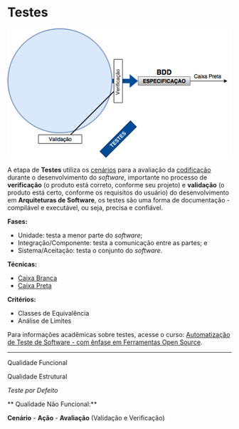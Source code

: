 # Testes

![](../images/testes.png)

A etapa de **Testes** utiliza os [cenários](../arquitetura/cenario.md) para a avaliação da [codificação](../codigo/README.md) durante o desenvolvimento do _software_, importante no processo de **verificação** (o produto está correto, conforme seu projeto) e **validação** (o produto está certo, conforme os requisitos do usuário) do desenvolvimento em **Arquiteturas de Software**, os testes são uma forma de documentação - compilável e executável, ou seja, precisa e confiável.

**Fases:**

* Unidade: testa a menor parte do _software_;
* Integração/Componente: testa a comunicação entre as partes; e
* Sistema/Aceitação: testa o conjunto do _software_.

**Técnicas:**

* [Caixa Branca](caixa-branca.md)
* [Caixa Preta](caixa-preta.md)

**Critérios:**

* Classes de Equivalência
* Análise de Limites

Para informações acadêmicas sobre testes, acesse o curso: [Automatização de Teste de Software - com ênfase em Ferramentas Open Source](http://napsol.icmc.usp.br/ats).

---

Qualidade Funcional

Qualidade Estrutural

_Teste por Defeito_

** Qualidade Não Funcional:**

**Cenário** - **Ação** - **Avaliação** (Validação e Verificação)
